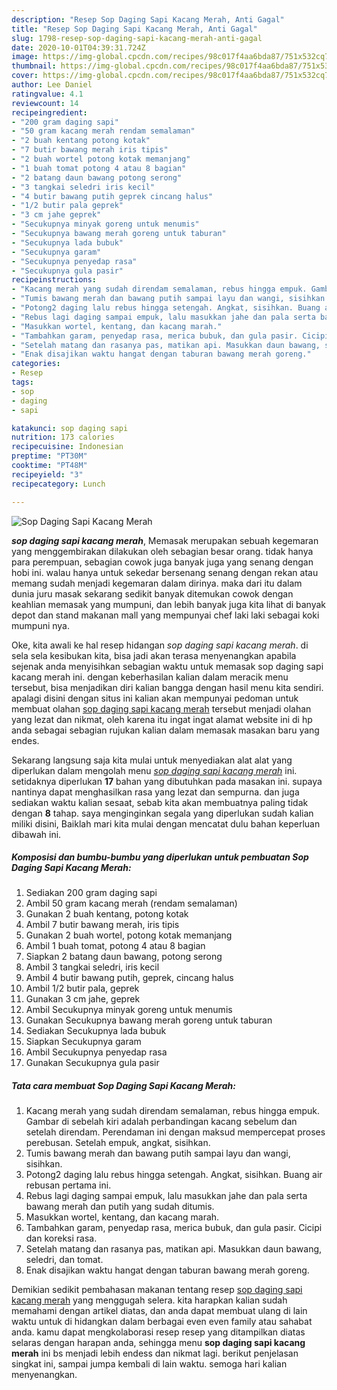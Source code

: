 ```yaml
---
description: "Resep Sop Daging Sapi Kacang Merah, Anti Gagal"
title: "Resep Sop Daging Sapi Kacang Merah, Anti Gagal"
slug: 1798-resep-sop-daging-sapi-kacang-merah-anti-gagal
date: 2020-10-01T04:39:31.724Z
image: https://img-global.cpcdn.com/recipes/98c017f4aa6bda87/751x532cq70/sop-daging-sapi-kacang-merah-foto-resep-utama.jpg
thumbnail: https://img-global.cpcdn.com/recipes/98c017f4aa6bda87/751x532cq70/sop-daging-sapi-kacang-merah-foto-resep-utama.jpg
cover: https://img-global.cpcdn.com/recipes/98c017f4aa6bda87/751x532cq70/sop-daging-sapi-kacang-merah-foto-resep-utama.jpg
author: Lee Daniel
ratingvalue: 4.1
reviewcount: 14
recipeingredient:
- "200 gram daging sapi"
- "50 gram kacang merah rendam semalaman"
- "2 buah kentang potong kotak"
- "7 butir bawang merah iris tipis"
- "2 buah wortel potong kotak memanjang"
- "1 buah tomat potong 4 atau 8 bagian"
- "2 batang daun bawang potong serong"
- "3 tangkai seledri iris kecil"
- "4 butir bawang putih geprek cincang halus"
- "1/2 butir pala geprek"
- "3 cm jahe geprek"
- "Secukupnya minyak goreng untuk menumis"
- "Secukupnya bawang merah goreng untuk taburan"
- "Secukupnya lada bubuk"
- "Secukupnya garam"
- "Secukupnya penyedap rasa"
- "Secukupnya gula pasir"
recipeinstructions:
- "Kacang merah yang sudah direndam semalaman, rebus hingga empuk. Gambar di sebelah kiri adalah perbandingan kacang sebelum dan setelah direndam. Perendaman ini dengan maksud mempercepat proses perebusan. Setelah empuk, angkat, sisihkan."
- "Tumis bawang merah dan bawang putih sampai layu dan wangi, sisihkan."
- "Potong2 daging lalu rebus hingga setengah. Angkat, sisihkan. Buang air rebusan pertama ini."
- "Rebus lagi daging sampai empuk, lalu masukkan jahe dan pala serta bawang merah dan putih yang sudah ditumis."
- "Masukkan wortel, kentang, dan kacang marah."
- "Tambahkan garam, penyedap rasa, merica bubuk, dan gula pasir. Cicipi dan koreksi rasa."
- "Setelah matang dan rasanya pas, matikan api. Masukkan daun bawang, seledri, dan tomat."
- "Enak disajikan waktu hangat dengan taburan bawang merah goreng."
categories:
- Resep
tags:
- sop
- daging
- sapi

katakunci: sop daging sapi 
nutrition: 173 calories
recipecuisine: Indonesian
preptime: "PT30M"
cooktime: "PT48M"
recipeyield: "3"
recipecategory: Lunch

---
```



![Sop Daging Sapi Kacang Merah](https://img-global.cpcdn.com/recipes/98c017f4aa6bda87/751x532cq70/sop-daging-sapi-kacang-merah-foto-resep-utama.jpg)

<b><i>sop daging sapi kacang merah</i></b>, Memasak merupakan sebuah kegemaran yang menggembirakan dilakukan oleh sebagian besar orang. tidak hanya para perempuan, sebagian cowok juga banyak juga yang senang dengan hobi ini. walau hanya untuk sekedar bersenang senang dengan rekan atau memang sudah menjadi kegemaran dalam dirinya. maka dari itu dalam dunia juru masak sekarang sedikit banyak ditemukan cowok dengan keahlian memasak yang mumpuni, dan lebih banyak juga kita lihat di banyak depot dan stand makanan mall yang mempunyai chef laki laki sebagai koki mumpuni nya.

Oke, kita awali ke hal resep hidangan <i>sop daging sapi kacang merah</i>. di sela sela kesibukan kita, bisa jadi akan terasa menyenangkan apabila sejenak anda menyisihkan sebagian waktu untuk memasak sop daging sapi kacang merah ini. dengan keberhasilan kalian dalam meracik menu tersebut, bisa menjadikan diri kalian bangga dengan hasil menu kita sendiri. apalagi disini dengan situs ini kalian akan mempunyai pedoman untuk membuat olahan <u>sop daging sapi kacang merah</u> tersebut menjadi olahan yang lezat dan nikmat, oleh karena itu ingat ingat alamat website ini di hp anda sebagai sebagian rujukan kalian dalam memasak masakan baru yang endes.




Sekarang langsung saja kita mulai untuk menyediakan alat alat yang diperlukan dalam mengolah menu <u><i>sop daging sapi kacang merah</i></u> ini. setidaknya diperlukan <b>17</b> bahan yang dibutuhkan pada masakan ini. supaya nantinya dapat menghasilkan rasa yang lezat dan sempurna. dan juga sediakan waktu kalian sesaat, sebab kita akan membuatnya paling tidak dengan <b>8</b> tahap. saya menginginkan segala yang diperlukan sudah kalian miliki disini, Baiklah mari kita mulai dengan mencatat dulu bahan keperluan dibawah ini.

<!--inarticleads1-->

##### Komposisi dan bumbu-bumbu yang diperlukan untuk pembuatan Sop Daging Sapi Kacang Merah:

1. Sediakan 200 gram daging sapi
1. Ambil 50 gram kacang merah (rendam semalaman)
1. Gunakan 2 buah kentang, potong kotak
1. Ambil 7 butir bawang merah, iris tipis
1. Gunakan 2 buah wortel, potong kotak memanjang
1. Ambil 1 buah tomat, potong 4 atau 8 bagian
1. Siapkan 2 batang daun bawang, potong serong
1. Ambil 3 tangkai seledri, iris kecil
1. Ambil 4 butir bawang putih, geprek, cincang halus
1. Ambil 1/2 butir pala, geprek
1. Gunakan 3 cm jahe, geprek
1. Ambil Secukupnya minyak goreng untuk menumis
1. Gunakan Secukupnya bawang merah goreng untuk taburan
1. Sediakan Secukupnya lada bubuk
1. Siapkan Secukupnya garam
1. Ambil Secukupnya penyedap rasa
1. Gunakan Secukupnya gula pasir




<!--inarticleads2-->

##### Tata cara membuat Sop Daging Sapi Kacang Merah:

1. Kacang merah yang sudah direndam semalaman, rebus hingga empuk. Gambar di sebelah kiri adalah perbandingan kacang sebelum dan setelah direndam. Perendaman ini dengan maksud mempercepat proses perebusan. Setelah empuk, angkat, sisihkan.
1. Tumis bawang merah dan bawang putih sampai layu dan wangi, sisihkan.
1. Potong2 daging lalu rebus hingga setengah. Angkat, sisihkan. Buang air rebusan pertama ini.
1. Rebus lagi daging sampai empuk, lalu masukkan jahe dan pala serta bawang merah dan putih yang sudah ditumis.
1. Masukkan wortel, kentang, dan kacang marah.
1. Tambahkan garam, penyedap rasa, merica bubuk, dan gula pasir. Cicipi dan koreksi rasa.
1. Setelah matang dan rasanya pas, matikan api. Masukkan daun bawang, seledri, dan tomat.
1. Enak disajikan waktu hangat dengan taburan bawang merah goreng.




Demikian sedikit pembahasan makanan tentang resep <u>sop daging sapi kacang merah</u> yang menggugah selera. kita harapkan kalian sudah memahami dengan artikel diatas, dan anda dapat membuat ulang di lain waktu untuk di hidangkan dalam berbagai even even family atau sahabat anda. kamu dapat mengkolaborasi resep resep yang ditampilkan diatas selaras dengan harapan anda, sehingga menu <b>sop daging sapi kacang merah</b> ini bs menjadi lebih endess dan nikmat lagi. berikut penjelasan singkat ini, sampai jumpa kembali di lain waktu. semoga hari kalian menyenangkan.
